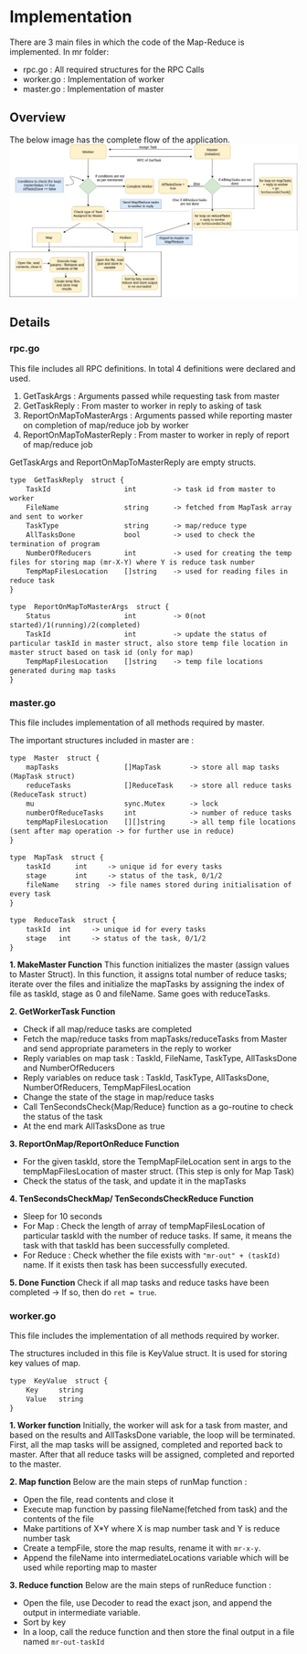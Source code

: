 # Implementation

There are 3 main files in which the code of the Map-Reduce is implemented. 
In mr folder:

 - rpc.go : All required structures for the RPC Calls
 - worker.go : Implementation of worker
 - master.go : Implementation of master

## Overview
The below image has the complete flow of the application.
![System overview](docs_solutions/lab1-Distributed_Map_Reduce/system-overview.jpg)


## Details 

### rpc.go
This file includes all RPC definitions. In total 4 definitions were declared and used. 

 1. GetTaskArgs : Arguments passed while requesting task from master 
 2. GetTaskReply : From master to worker in reply to asking of task  
 3. ReportOnMapToMasterArgs : Arguments passed while reporting master on completion of map/reduce job by worker
 4. ReportOnMapToMasterReply : From master to worker in reply of report of map/reduce job 
 
 GetTaskArgs and ReportOnMapToMasterReply are empty structs.
```
type  GetTaskReply  struct {
	TaskId 					int			-> task id from master to worker  
	FileName 				string		-> fetched from MapTask array and sent to worker
	TaskType 				string		-> map/reduce type
	AllTasksDone 			bool		-> used to check the termination of program
	NumberOfReducers 		int			-> used for creating the temp files for storing map (mr-X-Y) where Y is reduce task number
	TempMapFilesLocation 	[]string	-> used for reading files in reduce task
}
```

```
type  ReportOnMapToMasterArgs  struct {
	Status					int			-> 0(not started)/1(running)/2(completed)
	TaskId 					int			-> update the status of particular taskId in master struct, also store temp file location in master struct based on task id (only for map)
	TempMapFilesLocation 	[]string	-> temp file locations generated during map tasks
}
```	


### master.go
This file includes implementation of all methods required by master. 

The important structures included in master are : 
```
type  Master  struct {
	mapTasks 				[]MapTask		-> store all map tasks (MapTask struct)
	reduceTasks 			[]ReduceTask	-> store all reduce tasks (ReduceTask struct)
	mu 						sync.Mutex		-> lock
	numberOfReduceTasks 	int				-> number of reduce tasks
	tempMapFilesLocation 	[][]string		-> all temp file locations (sent after map operation -> for further use in reduce)
}
```
```
type  MapTask  struct {
	taskId 		int		-> unique id for every tasks
	stage 		int		-> status of the task, 0/1/2
	fileName 	string	-> file names stored during initialisation of every task
}
```
```
type  ReduceTask  struct {
	taskId 	int		-> unique id for every tasks
	stage 	int		-> status of the task, 0/1/2
}
```

 **1. MakeMaster Function**
 This function initializes the master (assign values to Master Struct). In this function, it assigns total number of reduce tasks; iterate over the files and initialize the mapTasks by assigning the index of file as taskId, stage as 0 and fileName. Same goes with reduceTasks.
   
 **2. GetWorkerTask Function**
 - Check if all map/reduce tasks are completed
 - Fetch the map/reduce tasks from mapTasks/reduceTasks from Master and send appropriate parameters in the reply to worker
 - Reply variables on map task : TaskId, FileName, TaskType, AllTasksDone and NumberOfReducers
 - Reply variables on reduce task : TaskId, TaskType, AllTasksDone, NumberOfReducers, TempMapFilesLocation
 - Change the state of the stage in map/reduce tasks
 - Call TenSecondsCheck{Map/Reduce} function as a go-routine to check the status of the task
 - At the end mark AllTasksDone as true 
 
 **3. ReportOnMap/ReportOnReduce Function**
 - For the given taskId, store the TempMapFileLocation sent in args to the tempMapFilesLocation of master struct. (This step is only for Map Task)
 - Check the status of the task, and update it in the mapTasks  
 
 **4. TenSecondsCheckMap/ TenSecondsCheckReduce Function**
 - Sleep for 10 seconds
 - For Map : Check the length of array of tempMapFilesLocation of particular taskId with the number of reduce tasks. If same, it means the task with that taskId has been successfully completed.
 - For Reduce : Check whether the file exists with `"mr-out" + (taskId)` name. If it exists then task has been successfully executed. 
 
 **5. Done Function**
 Check if all map tasks and reduce tasks have been completed -> If so, then do `ret = true`.

 
### worker.go
This file includes the implementation of all methods required by worker. 

The structures included in this file is KeyValue struct. It is used for storing key values of map.
```
type  KeyValue  struct {
	Key 	string
	Value 	string
}
```
 
 **1. Worker function**
Initially, the worker will ask for a task from master, and based on the results and AllTasksDone variable, the loop will be terminated. First, all the map tasks will be assigned, completed and reported back to master. After that all reduce tasks will be assigned, completed and reported to the master. 

**2. Map function**
Below are the main steps of runMap function : 
- Open the file, read contents and close it
-  Execute map function by passing fileName(fetched from task) and the contents of the file
- Make partitions of X*Y where X is map number task and Y is reduce number task
- Create a tempFile, store the map results, rename it with `mr-x-y`.
- Append the fileName into intermediateLocations variable which will be used while reporting map to master
 
**3. Reduce function** 
Below are the main steps of runReduce function : 
- Open the file, use Decoder to read the exact json, and append the output in intermediate variable.
- Sort by key
- In a loop, call the reduce function and then store the final output in a file named `mr-out-taskId` 	
